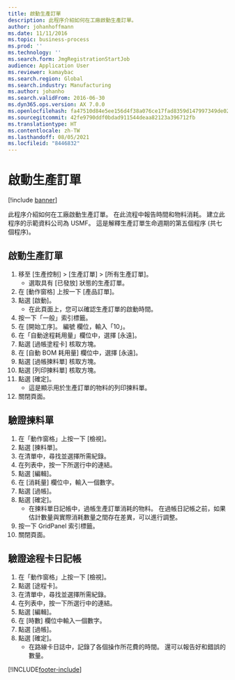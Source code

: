 ```yaml
---
title: 啟動生產訂單
description: 此程序介紹如何在工廠啟動生產訂單。
author: johanhoffmann
ms.date: 11/11/2016
ms.topic: business-process
ms.prod: ''
ms.technology: ''
ms.search.form: JmgRegistrationStartJob
audience: Application User
ms.reviewer: kamaybac
ms.search.region: Global
ms.search.industry: Manufacturing
ms.author: johanho
ms.search.validFrom: 2016-06-30
ms.dyn365.ops.version: AX 7.0.0
ms.openlocfilehash: fa47510d84e5ee156d4f38a076ce17fad8359d147997349de023b64483d66160
ms.sourcegitcommit: 42fe9790ddf0bdad911544deaa82123a396712fb
ms.translationtype: HT
ms.contentlocale: zh-TW
ms.lasthandoff: 08/05/2021
ms.locfileid: "8446832"
---
```

# <a name="start-a-production-order"></a>啟動生產訂單

[!include [banner](../../includes/banner.md)]

此程序介紹如何在工廠啟動生產訂單。 在此流程中報告時間和物料消耗。 建立此程序的示範資料公司為 USMF。 這是解釋生產訂單生命週期的第五個程序 (共七個程序)。


## <a name="start-a-production-order"></a>啟動生產訂單
1. 移至 [生產控制] > [生產訂單] > [所有生產訂單]。
    * 選取具有 [已發放] 狀態的生產訂單。  
2. 在 [動作窗格] 上按一下 [產品訂單]。
3. 點選 [啟動]。
    * 在此頁面上，您可以確認生產訂單的啟動時間。  
4. 按一下「一般」索引標籤。
5. 在 [開始工序]。 編號 欄位，輸入「10」。
6. 在「自動途程耗用量」欄位中，選擇 [永遠]。
7. 點選 [過帳塗程卡] 核取方塊。
8. 在 [自動 BOM 耗用量] 欄位中，選擇 [永遠]。
9. 點選 [過帳揀料單] 核取方塊。
10. 點選 [列印揀料單] 核取方塊。
11. 點選 [確定]。
    * 這是顯示用於生產訂單的物料的列印揀料單。  
12. 關閉頁面。

## <a name="validate-the-picking-list"></a>驗證揀料單
1. 在「動作窗格」上按一下 [檢視]。
2. 點選 [揀料單]。
3. 在清單中，尋找並選擇所需紀錄。
4. 在列表中，按一下所選行中的連結。
5. 點選 [編輯]。
6. 在 [消耗量] 欄位中，輸入一個數字。
7. 點選 [過帳]。
8. 點選 [確定]。
    * 在揀料單日記帳中，過帳生產訂單消耗的物料。 在過帳日記帳之前，如果估計數量與實際消耗數量之間存在差異，可以進行調整。  
9. 按一下 GridPanel 索引標籤。
10. 關閉頁面。

## <a name="verify-the-route-card-journal"></a>驗證途程卡日記帳
1. 在「動作窗格」上按一下 [檢視]。
2. 點選 [途程卡]。
3. 在清單中，尋找並選擇所需紀錄。
4. 在列表中，按一下所選行中的連結。
5. 點選 [編輯]。
6. 在 [時數] 欄位中輸入一個數字。
7. 點選 [過帳]。
8. 點選 [確定]。
    * 在路線卡日誌中，記錄了各個操作所花費的時間。 還可以報告好和錯誤的數量。  


[!INCLUDE[footer-include](../../../includes/footer-banner.md)]